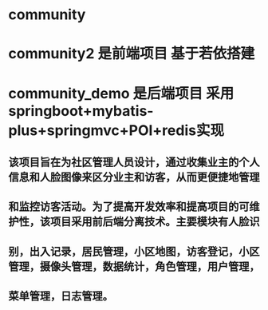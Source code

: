 # community

# community2 是前端项目 基于若依搭建
# community_demo 是后端项目 采用springboot+mybatis-plus+springmvc+POI+redis实现

## 该项目旨在为社区管理人员设计，通过收集业主的个人信息和人脸图像来区分业主和访客，从而更便捷地管理
## 和监控访客活动。为了提高开发效率和提高项目的可维护性，该项目采用前后端分离技术。主要模块有人脸识
## 别，出入记录，居民管理，小区地图，访客登记，小区管理，摄像头管理，数据统计，角色管理，用户管理，
## 菜单管理，日志管理。
